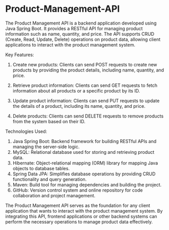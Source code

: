 # Product-Management-API
The Product Management API is a backend application developed using Java Spring Boot. It provides a RESTful API for managing product information such as name, quantity, and price. The API supports CRUD (Create, Read, Update, Delete) operations on product data, allowing client applications to interact with the product management system.

Key Features:

1. Create new products: Clients can send POST requests to create new products by providing the product details, including name, quantity, and price.

2. Retrieve product information: Clients can send GET requests to fetch information about all products or a specific product by its ID.

3. Update product information: Clients can send PUT requests to update the details of a product, including its name, quantity, and price.

4. Delete products: Clients can send DELETE requests to remove products from the system based on their ID.


Technologies Used:

1. Java Spring Boot: Backend framework for building RESTful APIs and managing the server-side logic.
2. MySQL: Relational database used for storing and retrieving product data.
3. Hibernate: Object-relational mapping (ORM) library for mapping Java objects to database tables.
4. Spring Data JPA: Simplifies database operations by providing CRUD functionality and query generation.
5. Maven: Build tool for managing dependencies and building the project.
6. GitHub: Version control system and online repository for code collaboration and project management.

The Product Management API serves as the foundation for any client application that wants to interact with the product management system. By integrating this API, frontend applications or other backend systems can perform the necessary operations to manage product data effectively.
